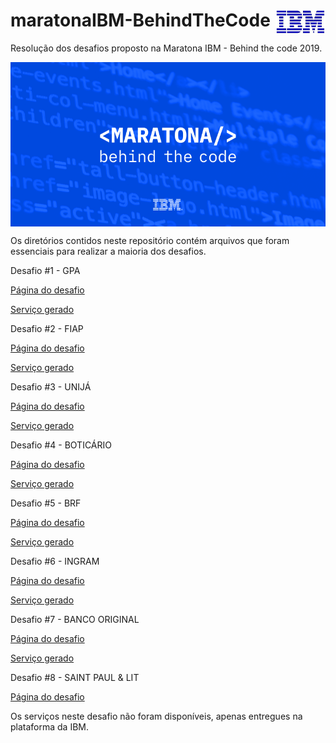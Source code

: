 # maratonaIBM-BehindTheCode <img src="img/ibm.jpg" width="80" height="40" align="right">

Resolução dos desafios proposto na Maratona IBM - Behind the code 2019.

 <img src="img/maratona.png" align="middle">


Os diretórios contidos neste repositório contém arquivos que foram essenciais para realizar a maioria dos desafios.

Desafio #1 - GPA

[Página do desafio](https://github.com/maratonadev/desafio-1/)

[Serviço gerado](https://104180-desafio1-behindthecode.mybluemix.net/)


Desafio #2 - FIAP

[Página do desafio](https://github.com/maratonadev/desafio-2/)

[Serviço gerado](https://104180-desafio2-behindthecode.mybluemix.net/)


Desafio #3 - UNIJÁ

[Página do desafio](https://github.com/maratonadev/desafio-3/)

[Serviço gerado](https://104180-desafio3-behindthecode.mybluemix.net/)


Desafio #4 - BOTICÁRIO

[Página do desafio](https://github.com/maratonadev/desafio-4/)

[Serviço gerado](https://104180-desafio4-behindthecode.mybluemix.net/)


Desafio #5 - BRF

[Página do desafio](https://github.com/maratonadev/desafio-5/)

[Serviço gerado](https://104180-desafio5-behindthecode.mybluemix.net/)


Desafio #6 - INGRAM

[Página do desafio](https://github.com/maratonadev/desafio-6/)

[Serviço gerado](https://104180-desafio6-behindthecode.mybluemix.net/)


Desafio #7 - BANCO ORIGINAL

[Página do desafio](https://github.com/maratonadev/desafio-7/)

[Serviço gerado](https://104180-desafio7-behindthecode.mybluemix.net/)


Desafio #8 - SAINT PAUL & LIT

[Página do desafio](https://github.com/maratonadev/desafio-8/)

Os serviços neste desafio não foram disponíveis, apenas entregues na plataforma da IBM.




